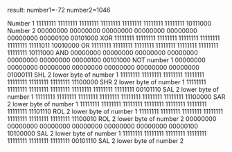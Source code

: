 result: 
number1=-72 
number2=1046

Number 1
 11111111 11111111 11111111 11111111 11111111 11111111 11111111 10111000
Number 2
 00000000 00000000 00000000 00000000 00000000 00000000 00000100 00101000
XOR
 11111111 11111111 11111111 11111111 11111111 11111111 11111011 10010000
OR
 11111111 11111111 11111111 11111111 11111111 11111111 11111111 10111000
AND
 00000000 00000000 00000000 00000000 00000000 00000000 00000100 00101000
NOT number 1
 00000000 00000000 00000000 00000000 00000000 00000000 00000000 01000111
SHL 2 lower byte of number 1
 11111111 11111111 11111111 11111111 11111111 11111111 11111111 11100000
SHR 2 lower byte of number 1
 11111111 11111111 11111111 11111111 11111111 11111111 11111111 00101110
SAL 2 lower byte of number 1
 11111111 11111111 11111111 11111111 11111111 11111111 11111111 11100000
SAR 2 lower byte of number 1
 11111111 11111111 11111111 11111111 11111111 11111111 11111111 11101110
ROL 2 lower byte of number 1
 11111111 11111111 11111111 11111111 11111111 11111111 11111111 11100010
ROL 2 lower byte of number 2
 00000000 00000000 00000000 00000000 00000000 00000000 00000100 10100000
SAL 2 lower byte of number 1
 11111111 11111111 11111111 11111111 11111111 11111111 11111111 00101110
SAL 2 lower byte of number 2
